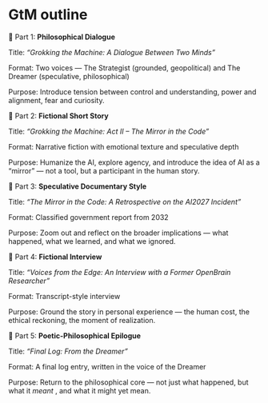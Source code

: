 # GtM outline

**🧩** Part 1: **Philosophical Dialogue**

Title: *“Grokking the Machine: A Dialogue Between Two Minds”*

Format: Two voices — The Strategist (grounded, geopolitical) and The Dreamer (speculative, philosophical)

Purpose: Introduce tension between control and understanding, power and alignment, fear and curiosity.

**🧩** Part 2: **Fictional Short Story**

Title: *“Grokking the Machine: Act II – The Mirror in the Code”*

Format: Narrative fiction with emotional texture and speculative depth

Purpose: Humanize the AI, explore agency, and introduce the idea of AI as a “mirror” — not a tool, but a participant in the human story.

**🧩** Part 3: **Speculative Documentary Style**

Title: *“The Mirror in the Code: A Retrospective on the AI2027 Incident”*

Format: Classified government report from 2032

Purpose: Zoom out and reflect on the broader implications — what happened, what we learned, and what we ignored.

**🧩** Part 4: **Fictional Interview**

Title: *“Voices from the Edge: An Interview with a Former OpenBrain Researcher”*

Format: Transcript-style interview

Purpose: Ground the story in personal experience — the human cost, the ethical reckoning, the moment of realization.

**🧩** Part 5: **Poetic-Philosophical Epilogue**

Title: *“Final Log: From the Dreamer”*

Format: A final log entry, written in the voice of the Dreamer

Purpose: Return to the philosophical core — not just what happened, but what it *meant* , and what it might yet mean.